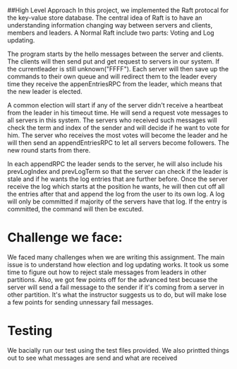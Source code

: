 ##High Level Approach
In this project, we implemented the Raft protocal for the key-value store database. The central idea of Raft is to have an understanding information changing way between servers and clients, members and leaders. A Normal Raft include two parts: Voting and Log updating.

The program starts by the hello messages between the server and clients. The clients will then send put and get request to servers in our system. If the currentleader is still unknown("FFFF"). Each server will then save up the commands to their own queue and will redirect them to the leader every time they receive the appenEntriesRPC from the leader, which means that the new leader is elected.

A common election will start if any of the server didn't receive a heartbeat from the leader in his timeout time. He will send a request vote messages to all servers in this system. The servers who received such messages will check the term and index of the sender and will decide if he want to vote for him. The server who receives the most votes will become the leader and he will then send an appendEntriesRPC to let all servers become followers. The new round starts from there.

In each appendRPC the leader sends to the server, he will also include his prevLogIndex and prevLogTerm so that the server can check if the leader is stale and if he wants the log entries that are further before. Once the server receive the log which starts at the position he wants, he will then cut off all the entries after that and append the log from the user to its own log. A log will only be committed if majority of the servers have that log. If the entry is committed, the command will then be excuted.

# Challenge we face:
We faced many challenges when we are writing this assignment. The main issue is to understand how election and log updating works. It took us some time to figure out how to reject stale messages from leaders in other partitions. Also, we got few points off for the advanced test becuase the server will send a fail message to the sender if it's coming from a server in other partition. It's what the instructor suggests us to do, but will make lose a few points for sending unnessary fail messages.

# Testing
We bacially run our test using the test files provided. We also printted things out to see what messages are send and what are received
